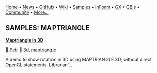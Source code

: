 [Home](https://qb64.com) • [News](../news.md) • [GitHub](https://github.com/QB64Official/qb64) • [Wiki](wiki.md) • [Samples](../samples.md) • [InForm](../inform.md) • [GX](../gx.md) • [QBjs](../qbjs.md) • [Community](../community.md) • [More...](../more.md)

## SAMPLES: MAPTRIANGLE

**[Maptriangle in 3D](maptriangle-in-3d/index.md)**

[🐝 Petr](petr.md) 🔗 [3d](3d.md), [maptriangle](maptriangle.md)

A demo to show rotation in 3D using MAPTRIANGLE 3D, without direct OpenGL statements.  Librarian'...
